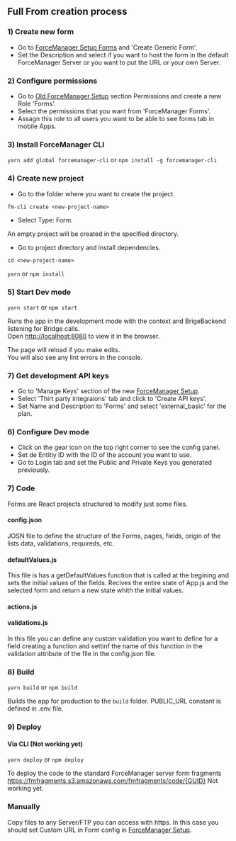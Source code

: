 ## Full From creation process

### 1) Create new form

- Go to [ForceManager Setup Forms](https://setup.forcemanager.net/#/app/forms) and 'Create Generic Form'.
- Set the Description and select if you want to host the form in the default ForceManager Server or you want to put the URL or your own Server.

### 2) Configure permissions

- Go to [Old ForceManager Setup](https://cfm.forcemanager.net/web/views/specific/permissions.aspx) section Permissions and create a new Role 'Forms'.
- Select the permissions that you want from 'ForceManager Forms'.
- Assagn this role to all users you want to be able to see forms tab in mobile Apps.

### 3) Install ForceManager CLI

`yarn add global forcemanager-cli` or `npm install -g forcemanager-cli`

### 4) Create new project

- Go to the folder where you want to create the project.

`fm-cli create <new-project-name>`

- Select Type: Form.

An empty project will be created in the specified <new-project-name> directory.

- Go to project directory and install dependencies.

`cd <new-project-name>`

`yarn` or `npm install`

### 5) Start Dev mode

`yarn start` or `npm start`

Runs the app in the development mode with the context and BrigeBackend listening for Bridge calls.<br>
Open [http://localhost:8080](http://localhost:8080) to view it in the browser.

The page will reload if you make edits.<br>
You will also see any lint errors in the console.

### 7) Get development API keys

- Go to 'Manage Keys' section of the new [ForceManager Setup](https://setup.forcemanager.net/#/app/apikeys).
- Select 'Thirt party integraions' tab and click to 'Create API keys'.
- Set Name and Description to 'Forms' and select 'external_basic' for the plan.

### 6) Configure Dev mode

- Click on the gear icon on the top right corner to see the config panel.
- Set de Entitiy ID with the ID of the account you want to use.
- Go to Login tab and set the Public and Private Keys you generated previously.

### 7) Code

Forms are React projects structured to modify just some files.

#### config.json

JOSN file to define the structure of the Forms, pages, fields, origin of the lists data, validations, requireds, etc.

#### defaultValues.js

This file is has a getDefaultValues function that is called at the begining and sets the initial values of the fields. Recives the entire state of App.js and the selected form and return a new state whith the initial values.

#### actions.js

#### validations.js

In this file you can define any custom validation you want to define for a field creating a function and settinf the name of this function in the validation attribute of the file in the config.json file.

### 8) Build

`yarn build` or `npm build`

Builds the app for production to the `build` folder.
PUBLIC_URL constant is defined in .env file.

### 9) Deploy

#### Via CLI (Not working yet)

`yarn deploy` or `npm deploy`

To deploy the code to the standard ForceManager server form fragments https://fmfragments.s3.amazonaws.com/fmfragments/code/{GUID}
Not working yet.

### Manually

Copy files to any Server/FTP you can access with https.
In this case you should set Custom URL in Form config in [ForceManager Setup](https://setup.forcemanager.net/#/app/forms).

